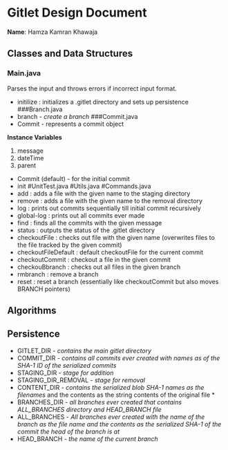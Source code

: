 # Gitlet Design Document

**Name**: Hamza Kamran Khawaja

## Classes and Data Structures
### Main.java
Parses the input and throws errors if incorrect input format. 
* initilize : initializes a .gitlet directory and sets up persistence
###Branch.java
* branch - *create a branch*
###Commit.java
* Commit - represents a commit object
 
**Instance Variables**
1. message
2. dateTime
3. parent
* Commit (default) - for the initial commit
* init
#UnitTest.java
#Utils.java
#Commands.java
* add : adds a file with the given name to the staging directory
* remove : adds a file with the given name to the removal directory
* log : prints out commits sequentially till initial commit recursively
* global-log : prints out all commits ever made
* find : finds all the commits with the given message
* status : outputs the status of the .gitlet directory
* checkoutFile : checks out file with the given name (overwrites files to the file tracked by the given commit)
* checkoutFileDefault : default checkoutFile for the current commit
* checkoutCommit : checkout a file in the given commit
* checkouBbranch : checks out all files in the given branch
* rmbranch : remove a branch
* reset : reset a branch (essentially like checkoutCommit but also moves BRANCH pointers)



## Algorithms



## Persistence
* GITLET_DIR - *contains the main gitlet directory*
* COMMIT_DIR - *contains all commits ever created with names 
as of the SHA-1 ID of the serialized commits*
* STAGING_DIR - *stage for addition*
* STAGING_DIR_REMOVAL - *stage for removal*
* CONTENT_DIR - *contains the serialized blob SHA-1 names as the filenames*
and the contents as the string contents of the original file *
* BRANCHES_DIR - *all branches ever created that contains ALL_BRANCHES directory
and HEAD_BRANCH file*
* ALL_BRANCHES - *All branches ever created with the name of the branch as the 
file name and the contents as the serialized SHA-1 of the commit the head of the 
branch is at*
* HEAD_BRANCH - *the name of the current branch*

